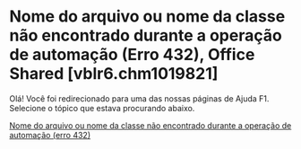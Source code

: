 
# Nome do arquivo ou nome da classe não encontrado durante a operação de automação (Erro 432), Office Shared [vblr6.chm1019821]

Olá! Você foi redirecionado para uma das nossas páginas de Ajuda F1. Selecione o tópico que estava procurando abaixo.

[Nome do arquivo ou nome da classe não encontrado durante a operação de automação (erro 432)](http://msdn.microsoft.com/library/56e222c6-2300-ec19-c9cb-2a9e42d19fe0%28Office.15%29.aspx)
